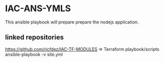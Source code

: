 # IAC-ANS-YMLS
This ansible playbook will prepare prepare the nodejs application.

## linked repositories
https://github.com/ricfdez/IAC-TF-MODULES => Terraform playbook/scripts
ansible-playbook -v site.yml
